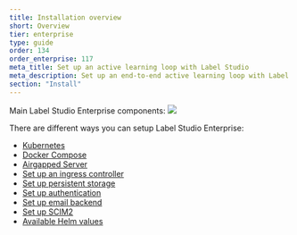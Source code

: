 ```yaml
---
title: Installation overview
short: Overview
tier: enterprise
type: guide
order: 134
order_enterprise: 117
meta_title: Set up an active learning loop with Label Studio
meta_description: Set up an end-to-end active learning loop with Label Studio using the ML backend SDK and webhooks to perform model training and predictions and labeling.
section: "Install"
---
```


Main Label Studio Enterprise components:
<img src="https://docs.heartex.com/images/LSE_k8s_scheme.png" class="gif-border"/>

There are different ways you can setup Label Studio Enterprise:

<ul class="page-sidebar-list">
      <li>
        <a href="/guide/install_enterprise_k8s.html" class="">
        Kubernetes</a>
      </li>
      <li>
        <a href="/guide/install_enterprise_docker.html" class="">
        Docker Compose</a>
      </li>
      <li>
        <a href="/guide/install_k8s_airgapped.html" class="">
        Airgapped Server</a>
      </li>
      <li>
        <a href="/guide/ingress_config.html" class="">
        Set up an ingress controller</a>
      </li>
      <li>
        <a href="/guide/persistent_storage.html" class="">
        Set up persistent storage</a>
      </li>
      <li>
        <a href="/guide/auth_setup.html" class="">
        Set up authentication</a>
      </li>
      <li>
        <a href="/guide/email_setup.html" class="">
        Set up email backend</a>
      </li>
      <li>
        <a href="/guide/scim_setup.html" class="">
        Set up SCIM2</a>
      </li>
      <li>
        <a href="/guide/helm_values.html" class="">
        Available Helm values</a>
      </li>      
</ul>
